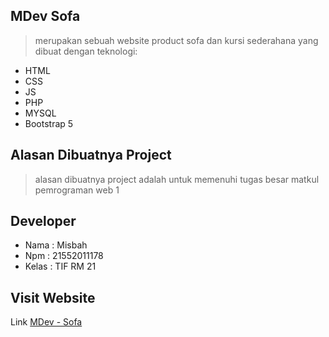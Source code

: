 ## MDev Sofa
>merupakan sebuah website product sofa dan kursi sederahana yang dibuat dengan teknologi:
- HTML
- CSS 
- JS
- PHP
- MYSQL
- Bootstrap 5

## Alasan Dibuatnya Project
>alasan dibuatnya project adalah untuk memenuhi tugas besar matkul pemrograman web 1

## Developer
- Nama  : Misbah
- Npm   : 21552011178
- Kelas : TIF RM 21

## Visit Website
Link <a href="https://misbadev.000webhostapp.com/UAS_PEMWEB1/" target="_blank">MDev - Sofa</a>

